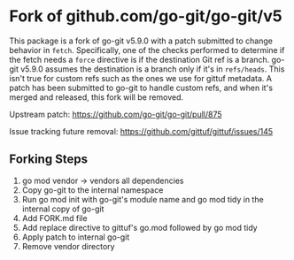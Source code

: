# Fork of github.com/go-git/go-git/v5

This package is a fork of go-git v5.9.0 with a patch submitted to change
behavior in `fetch`. Specifically, one of the checks performed to determine if
the fetch needs a `force` directive is if the destination Git ref is a branch.
go-git v5.9.0 assumes the destination is a branch only if it's in
`refs/heads`. This isn't true for custom refs such as the ones we use for gittuf
metadata. A patch has been submitted to go-git to handle custom refs, and when
it's merged and released, this fork will be removed.

Upstream patch: https://github.com/go-git/go-git/pull/875

Issue tracking future removal: https://github.com/gittuf/gittuf/issues/145

## Forking Steps

1. go mod vendor -> vendors all dependencies
2. Copy go-git to the internal namespace
3. Run go mod init with go-git's module name and go mod tidy in the
   internal copy of go-git
4. Add FORK.md file
5. Add replace directive to gittuf's go.mod followed by go mod tidy
6. Apply patch to internal go-git
7. Remove vendor directory
